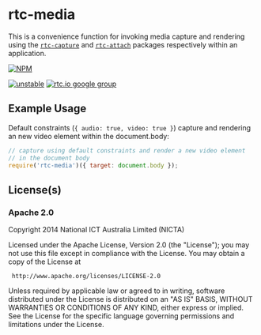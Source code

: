# rtc-media

This is a convenience function for invoking media capture and rendering
using the [`rtc-capture`](https://github.com/rtc-io/rtc-capture) and
[`rtc-attach`](https://github.com/rtc-io/rtc-attach) packages respectively
within an application.


[![NPM](https://nodei.co/npm/rtc-media.png)](https://nodei.co/npm/rtc-media/)

[![unstable](https://img.shields.io/badge/stability-unstable-yellowgreen.svg)](https://github.com/dominictarr/stability#unstable) 
[![rtc.io google group](http://img.shields.io/badge/discuss-rtc.io-blue.svg)](https://groups.google.com/forum/#!forum/rtc-io)



## Example Usage

Default constraints (`{ audio: true, video: true }`) capture and rendering
an new video element within the document.body:

```js
// capture using default constraints and render a new video element
// in the document body
require('rtc-media')({ target: document.body });

```

## License(s)

### Apache 2.0

Copyright 2014 National ICT Australia Limited (NICTA)

   Licensed under the Apache License, Version 2.0 (the "License");
   you may not use this file except in compliance with the License.
   You may obtain a copy of the License at

     http://www.apache.org/licenses/LICENSE-2.0

   Unless required by applicable law or agreed to in writing, software
   distributed under the License is distributed on an "AS IS" BASIS,
   WITHOUT WARRANTIES OR CONDITIONS OF ANY KIND, either express or implied.
   See the License for the specific language governing permissions and
   limitations under the License.

